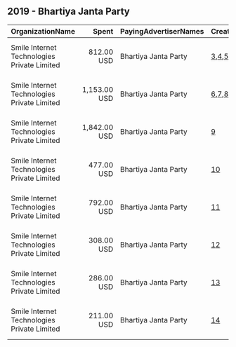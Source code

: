 ## 2019 - Bhartiya Janta Party 
|OrganizationName|Spent|PayingAdvertiserNames|CreativeUrls|Impressions|Genders|AgeBrackets|CountryCodes|BillingAddresses|CandidateBallotInformation|
|:---|---:|:---|:---|---:|:---|:---|:---|:---|:---|
|Smile Internet Technologies Private Limited|812.00 USD|Bhartiya Janta Party|[3](https://www.snap.com/political-ads/asset/94ceae82117ab73af901a7ce1c3f84b3b7be60f71865ec74700a4fc253c5c3cb?mediaType=mp4),[4](https://www.snap.com/political-ads/asset/e8055f15c9d70f899a6872abf1824544e7f9ee0f452154e7c088bb4778bd4e6f?mediaType=mp4),[5](https://www.snap.com/political-ads/asset/623ec7cb9f2685715f77505546e2c1d90afd62107f7380326a31b1b99111b4b5?mediaType=mp4)|1,919,098||18-23|india|"Plot No. 241, Ground Floor, Udyog Vihar, Phase 1,Gurugram,122001,IN"||
|Smile Internet Technologies Private Limited|1,153.00 USD|Bhartiya Janta Party|[6](https://www.snap.com/political-ads/asset/7b1eb5d57f979cf9615144b1de1a6b12516358b94b96264917ff47b459f3dd9c?mediaType=mp4),[7](https://www.snap.com/political-ads/asset/c81b6c9e79f28ca41d3af08f255651131c348b61bb3efb2f969ef9f840129253?mediaType=mp4),[8](https://www.snap.com/political-ads/asset/9d96ce53b4f86abe8321850714f27ba86eb87d1479185d48e057201f95d20609?mediaType=mp4)|1,589,551||18-23|india|"Plot No. 241, Ground Floor, Udyog Vihar, Phase 1,Gurugram,122001,IN"||
|Smile Internet Technologies Private Limited|1,842.00 USD|Bhartiya Janta Party|[9](https://www.snap.com/political-ads/asset/062baf2972779cabff364b0e0abc1d4cca4127cf925b094c96d9eabde8462d84?mediaType=mp4)|567,395||18-23|india|"Plot No. 241, Ground Floor, Udyog Vihar, Phase 1,Gurugram,122001,IN"||
|Smile Internet Technologies Private Limited|477.00 USD|Bhartiya Janta Party|[10](https://www.snap.com/political-ads/asset/890be4580abcfedf77e613d9aae771497d8f103a5856c8370eada3a22d7c2e8d?mediaType=mp4)|372,148||18-23|india|"Plot No. 241, Ground Floor, Udyog Vihar, Phase 1,Gurugram,122001,IN"||
|Smile Internet Technologies Private Limited|792.00 USD|Bhartiya Janta Party|[11](https://www.snap.com/political-ads/asset/3c44b2d2d535814d5eaec5f3f65d43b6b17f459dfe3e45945631d3ba47ca5d0b?mediaType=mp4)|269,067||18-23|india|"Plot No. 241, Ground Floor, Udyog Vihar, Phase 1,Gurugram,122001,IN"||
|Smile Internet Technologies Private Limited|308.00 USD|Bhartiya Janta Party|[12](https://www.snap.com/political-ads/asset/dfbb25af7cad39933cf19c059bbe0b209d2dfe93669f4d51576ef077bb96648b?mediaType=mp4)|245,895||18-23|india|"Plot No. 241, Ground Floor, Udyog Vihar, Phase 1,Gurugram,122001,IN"||
|Smile Internet Technologies Private Limited|286.00 USD|Bhartiya Janta Party|[13](https://www.snap.com/political-ads/asset/3e4b269f771e1445cb5662c5cca1ccf3d9d74bd4674df30a02f37d2038cdf302?mediaType=mp4)|196,752||18-23|india|"Plot No. 241, Ground Floor, Udyog Vihar, Phase 1,Gurugram,122001,IN"||
|Smile Internet Technologies Private Limited|211.00 USD|Bhartiya Janta Party|[14](https://www.snap.com/political-ads/asset/99bc22c0f7e7abf5a6c27a4ec8c253ac94085c076520fad6294eef55423ebbd1?mediaType=mp4)|34,910||18-23|india|"Plot No. 241, Ground Floor, Udyog Vihar, Phase 1,Gurugram,122001,IN"||
